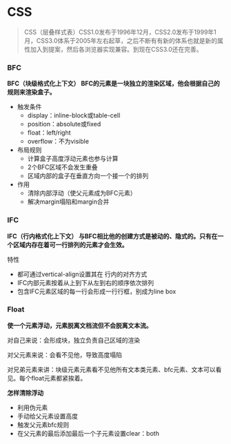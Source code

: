 # CSS

> CSS（层叠样式表）CSS1.0发布于1996年12月，CSS2.0发布于1999年1月，CSS3.0体系于2005年左右起草，之后不断有有新的体系也就是新的属性加入到提案，然后各浏览器实现兼容。到现在CSS3.0还在完善。



### BFC

**BFC（块级格式化上下文） BFC的元素是一块独立的渲染区域，他会根据自己的规则来渲染盒子。**

- 触发条件
  - display：inline-block或table-cell
  - position：absolute或fixed
  - float：left/right
  - overflow：不为visible
- 布局规则
  - 计算盒子高度浮动元素也参与计算
  - 2个BFC区域不会发生重叠
  - 区域内部的盒子在垂直方向一个接一个的排列
- 作用
  - 清除内部浮动（使父元素成为BFC元素）
  - 解决margin塌陷和margin合并

### IFC

**IFC（行内格式化上下文） 与BFC相比他的创建方式是被动的、隐式的。只有在一个区域内存在着可一行排列的元素才会生效。**

特性

- 都可通过vertical-align设置其在 行内的对齐方式
- IFC内部元素按着从上到下从左到右的顺序依次排列
- 包含IFC元素区域的每一行会形成一行行框，别成为line box

### Float

**使一个元素浮动，元素脱离文档流但不会脱离文本流。**

对自己来说：会形成块，独立负责自己区域的渲染

对父元素来说：会看不见他，导致高度塌陷

对兄弟元素来讲：块级元素元素看不见他所有文本类元素、bfc元素、文本可以看见。每个float元素都紧挨着。

**怎样清除浮动**

- 利用伪元素
- 手动给父元素设置高度
- 触发父元素bfc规则
- 在父元素的最后添加最后一个子元素设置clear：both